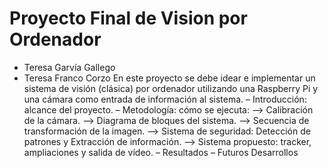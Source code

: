 # Proyecto Final de Vision por Ordenador
- Teresa Garvía Gallego
- Teresa Franco Corzo
En este proyecto se debe idear e implementar un sistema de visión (clásica) por ordenador utilizando una Raspberry Pi y una cámara como entrada de información al sistema.
– Introducción: alcance del proyecto.
– Metodología: cómo se ejecuta:
  --> Calibración de la cámara.
  --> Diagrama de bloques del sistema.
  --> Secuencia de transformación de la imagen.
  --> Sistema de seguridad: Detección de patrones y Extracción de información.
  --> Sistema propuesto: tracker, ampliaciones y salida de vídeo.
– Resultados
– Futuros Desarrollos


